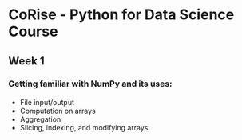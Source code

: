 # CoRise - Python for Data Science Course

## Week 1

### Getting familiar with NumPy and its uses:
####
- File input/output
- Computation on arrays
- Aggregation
- Slicing, indexing, and modifying arrays
